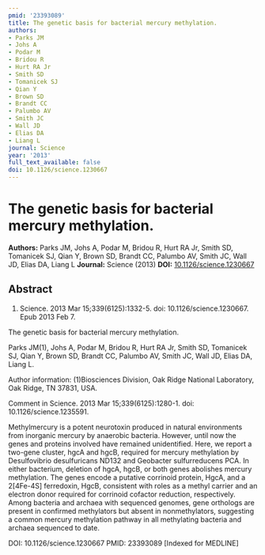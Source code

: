 ```yaml
---
pmid: '23393089'
title: The genetic basis for bacterial mercury methylation.
authors:
- Parks JM
- Johs A
- Podar M
- Bridou R
- Hurt RA Jr
- Smith SD
- Tomanicek SJ
- Qian Y
- Brown SD
- Brandt CC
- Palumbo AV
- Smith JC
- Wall JD
- Elias DA
- Liang L
journal: Science
year: '2013'
full_text_available: false
doi: 10.1126/science.1230667
---
```


# The genetic basis for bacterial mercury methylation.
**Authors:** Parks JM, Johs A, Podar M, Bridou R, Hurt RA Jr, Smith SD, Tomanicek SJ, Qian Y, Brown SD, Brandt CC, Palumbo AV, Smith JC, Wall JD, Elias DA, Liang L
**Journal:** Science (2013)
**DOI:** [10.1126/science.1230667](https://doi.org/10.1126/science.1230667)

## Abstract

1. Science. 2013 Mar 15;339(6125):1332-5. doi: 10.1126/science.1230667. Epub 2013
 Feb 7.

The genetic basis for bacterial mercury methylation.

Parks JM(1), Johs A, Podar M, Bridou R, Hurt RA Jr, Smith SD, Tomanicek SJ, Qian 
Y, Brown SD, Brandt CC, Palumbo AV, Smith JC, Wall JD, Elias DA, Liang L.

Author information:
(1)Biosciences Division, Oak Ridge National Laboratory, Oak Ridge, TN 37831, 
USA.

Comment in
    Science. 2013 Mar 15;339(6125):1280-1. doi: 10.1126/science.1235591.

Methylmercury is a potent neurotoxin produced in natural environments from 
inorganic mercury by anaerobic bacteria. However, until now the genes and 
proteins involved have remained unidentified. Here, we report a two-gene 
cluster, hgcA and hgcB, required for mercury methylation by Desulfovibrio 
desulfuricans ND132 and Geobacter sulfurreducens PCA. In either bacterium, 
deletion of hgcA, hgcB, or both genes abolishes mercury methylation. The genes 
encode a putative corrinoid protein, HgcA, and a 2[4Fe-4S] ferredoxin, HgcB, 
consistent with roles as a methyl carrier and an electron donor required for 
corrinoid cofactor reduction, respectively. Among bacteria and archaea with 
sequenced genomes, gene orthologs are present in confirmed methylators but 
absent in nonmethylators, suggesting a common mercury methylation pathway in all 
methylating bacteria and archaea sequenced to date.

DOI: 10.1126/science.1230667
PMID: 23393089 [Indexed for MEDLINE]
